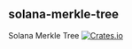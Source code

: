 solana-merkle-tree
----------
Solana Merkle Tree
[![Crates.io](https://img.shields.io/crates/v/solana-merkle-tree.svg)](https://crates.io/crates/solana-merkle-tree)
